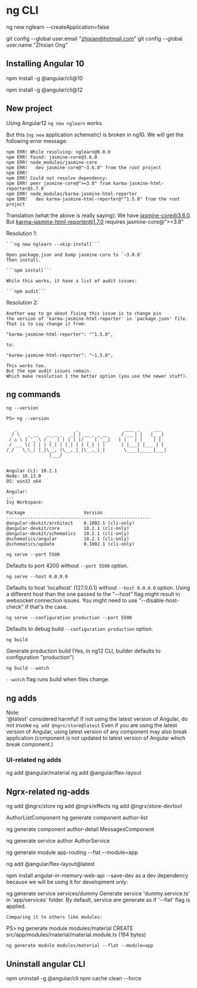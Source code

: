 # ng CLI

ng new nglearn --createApplication=false

git config --global user.email "zhixian@hotmail.com"
git config --global user.name "Zhixian Ong"

## Installing Angular 10

npm install -g @angular/cli@10

npm install -g @angular/cli@12

## New project

Using Angular12 `ng new nglearn` works.

But this (`ng new` application schematic) is broken in ng10. 
We will get the following error message:

```
npm ERR! While resolving: nglearn@0.0.0
npm ERR! Found: jasmine-core@3.6.0
npm ERR! node_modules/jasmine-core
npm ERR!   dev jasmine-core@"~3.6.0" from the root project
npm ERR!
npm ERR! Could not resolve dependency:
npm ERR! peer jasmine-core@">=3.8" from karma-jasmine-html-reporter@1.7.0
npm ERR! node_modules/karma-jasmine-html-reporter
npm ERR!   dev karma-jasmine-html-reporter@"^1.5.0" from the root project
```

Translation (what the above is really saying):
We have jasmine-core@3.6.0.
But karma-jasmine-html-reporter@1.7.0 requires jasmine-core@">=3.8"

Resolution 1:

    ```ng new nglearn --skip-install```

    Open package.json and bump jasmine-core to `~3.8.0`
    Then install.

    ```npm install```

    While this works, it have a list of audit issues:   

    ```npm audit```

Resolution 2:

    Another way to go about fixing this issue is to change pin 
    the version of 'karma-jasmine-html-reporter' in 'package.json' file.
    That is to say change it from:

    "karma-jasmine-html-reporter": "^1.5.0",

    to:

    "karma-jasmine-html-reporter": "~1.5.0",

    This works too. 
    But the npm audit issues remain.
    Which make resolution 1 the better option (you use the newer stuff).


## ng commands

```ng --version```

```
PS> ng --version

   _                      _                 ____ _     ___
  / \   _ __   __ _ _   _| | __ _ _ __     / ___| |   |_ _|
 / △ \ | '_ \ / _` | | | | |/ _` | '__|   | |   | |    | |
 / ___ \| | | | (_| | |_| | | (_| | |      | |___| |___ | |
/_/   \_\_| |_|\__, |\__,_|_|\__,_|_|       \____|_____|___|
                |___/


Angular CLI: 10.2.1
Node: 16.13.0
OS: win32 x64

Angular:
...
Ivy Workspace:

Package                      Version
------------------------------------------------------
@angular-devkit/architect    0.1002.1 (cli-only)
@angular-devkit/core         10.2.1 (cli-only)
@angular-devkit/schematics   10.2.1 (cli-only)
@schematics/angular          10.2.1 (cli-only)
@schematics/update           0.1002.1 (cli-only)
```


```ng serve --port 5500```

Defaults to port 4200 without `--port 5500` option.

```ng serve --host 0.0.0.0```

Defaults to host 'localhost' (127.0.0.1) without `--host 0.0.0.0` option.
Using a different host than the one passed to the "--host" flag might result in websocket connection issues. 
You might need to use "--disable-host-check" if that's the case.

```ng serve --configuration production --port 5500```

Defaults to debug build `--configuration production` option.

```ng build```

Generate production build 
(Yes, in ng12 CLI, builder defaults to configuration "production")

```ng build --watch```

`--watch` flag runs build when files change.


## ng adds

Note:   
    '@latest' considered harmful! 
    If not using the latest version of Angular, do not invoke ```ng add @ngrx/store@latest```
    Even if you are using the latest version of Angular, using latest version of any 
    component may also break application 
    (component is not updated to latest version of Angular which break component.)

### UI-related ng adds

ng add @angular/material
ng add @angular/flex-layout

## Ngrx-related ng-adds

ng add @ngrx/store
ng add @ngrx/effects
ng add @ngrx/store-devtool




AuthorListComponent
ng generate component author-list

ng generate component author-detail 
    MessagesComponent   

ng generate service author
    AuthorService

ng generate module app-routing --flat --module=app

ng add @angular/flex-layout@latest

npm install angular-in-memory-web-api --save-dev
    as a dev dependency because we will be using it for development only:

ng generate service services/dummy
    Generate service 'dummy.service.ts' in 'app/services' folder.
    By default, service are generate as if '--flat' flag is applied.

    Comparing it to others like modules:

PS> ng generate module modules/material
    CREATE src/app/modules/material/material.module.ts (194 bytes)

    ng generate module modules/material --flat --module=app


## Uninstall angular CLI

npm uninstall -g @angular/cli
npm cache clean --force